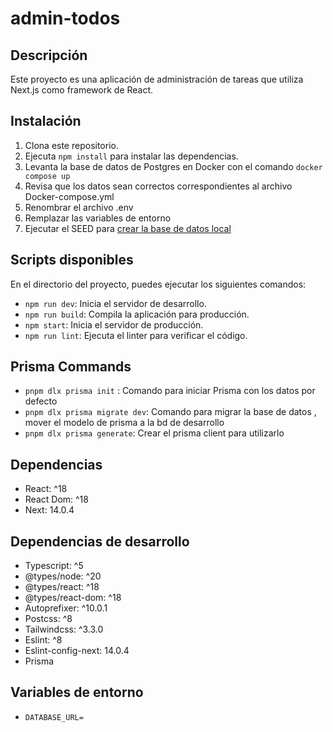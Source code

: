 
# admin-todos

## Descripción
Este proyecto es una aplicación de administración de tareas que utiliza Next.js como framework de React.

## Instalación
1. Clona este repositorio.
2. Ejecuta `npm install` para instalar las dependencias.
3. Levanta la base de datos de Postgres en Docker con el comando `docker compose up`
4. Revisa que los datos sean correctos correspondientes al archivo Docker-compose.yml
5. Renombrar el archivo .env 
6. Remplazar las variables de entorno
7. Ejecutar el SEED para [crear la base de datos local](localhost:3000/api/seed)

## Scripts disponibles
En el directorio del proyecto, puedes ejecutar los siguientes comandos:

- `npm run dev`: Inicia el servidor de desarrollo.
- `npm run build`: Compila la aplicación para producción.
- `npm start`: Inicia el servidor de producción.
- `npm run lint`: Ejecuta el linter para verificar el código.

## Prisma Commands

- `pnpm dlx prisma init` : Comando para iniciar Prisma con los datos por defecto
- `pnpm dlx prisma migrate dev`: Comando para migrar la base de datos , mover el modelo de prisma a la bd de desarrollo
- `pnpm dlx prisma generate`:  Crear el prisma client para utilizarlo

## Dependencias
- React: ^18
- React Dom: ^18
- Next: 14.0.4

## Dependencias de desarrollo
- Typescript: ^5
- @types/node: ^20
- @types/react: ^18
- @types/react-dom: ^18
- Autoprefixer: ^10.0.1
- Postcss: ^8
- Tailwindcss: ^3.3.0
- Eslint: ^8
- Eslint-config-next: 14.0.4
- Prisma


## Variables de entorno
-    `DATABASE_URL=`
